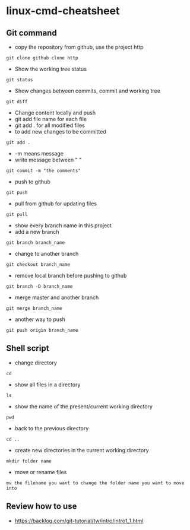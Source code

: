 # linux-cmd-cheatsheet

## Git command
* copy the repository from github, use the project http
```
git clone github clone http
```
* Show the working tree status
```
git status
```
*  Show changes between commits, commit and working tree
```
git diff
```
* Change content locally and push
* git add file name for each file 
* git add . for all modified files
* to add new changes to be committed
```
git add .
```
* -m means message
* write message between " "
```
git commit -m "the comments"
```
* push to github
```
git push
```
* pull from github for updating files
```
git pull
```
* show every branch name in this project
* add a new branch
```
git branch branch_name
```
* change to another branch
```
git checkout branch_name
```
* remove local branch before pushing to github
```
git branch -D branch_name
```
* merge master and another branch
```
git merge branch_name
```
* another way to push
```
git push origin branch_name
```
## Shell script

* change directory
```
cd
```
* show all files in a directory
```
ls
```
* show the name of the present/current working directory 
```
pwd
```
* back to the previous directory
```
cd ..
```
* create new directories in the current working directory
```
mkdir folder name
```
* move or rename files
```
mv the filename you want to change the folder name you want to move into
```
## Review how to use
* https://backlog.com/git-tutorial/tw/intro/intro1_1.html


